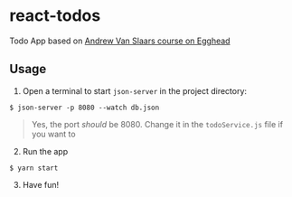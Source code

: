 # react-todos

Todo App based on [Andrew Van Slaars course on Egghead](https://egghead.io/courses/build-your-first-production-quality-react-app)

## Usage

1) Open a terminal to start `json-server` in the project directory:

`$ json-server -p 8080 --watch db.json`

> Yes, the port *should* be 8080. Change it in the `todoService.js` file if you want to

2) Run the app

`$ yarn start`

3) Have fun!